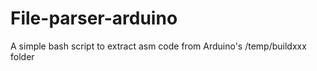 # File-parser-arduino
A simple bash script to extract asm code from Arduino's /temp/buildxxx folder
